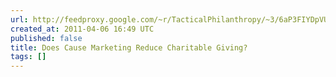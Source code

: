 ```yaml
---
url: http://feedproxy.google.com/~r/TacticalPhilanthropy/~3/6aP3FIYDpVU/does-cause-marketing-reduce-charitable-giving
created_at: 2011-04-06 16:49 UTC
published: false
title: Does Cause Marketing Reduce Charitable Giving?
tags: []
---
```



